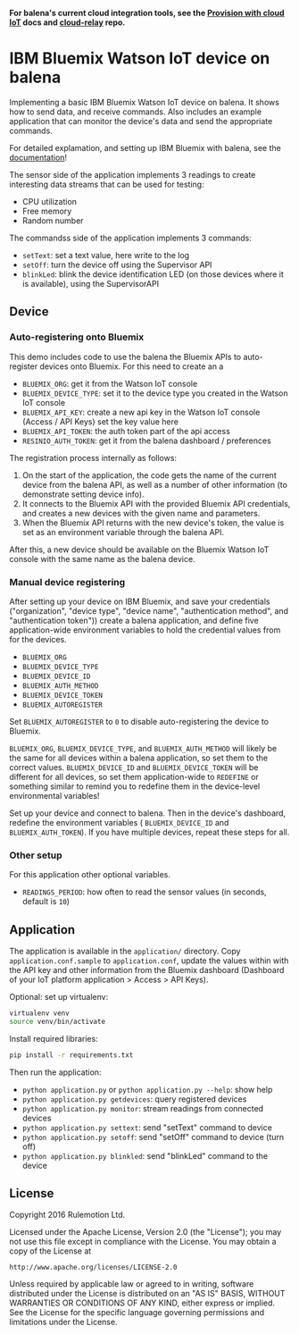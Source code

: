 **For balena's current cloud integration tools, see the [Provision with cloud IoT](https://www.balena.io/docs/learn/develop/cloud-iot-provisioning/) docs and [cloud-relay](https://github.com/balena-io-examples/cloud-relay) repo.**

# IBM Bluemix Watson IoT device on balena

Implementing a basic IBM Bluemix Watson IoT device on balena. It shows how to send data, and receive commands. Also includes an example application that can monitor the device's data and send the appropriate commands.

For detailed explamation, and setting up IBM Bluemix with balena, see the [documentation](https://balena.io/docs/learn/develop/integrations/bluemix/)!

The sensor side of the application implements 3 readings to create interesting data streams that can be used for testing:

* CPU utilization
* Free memory
* Random number

The commandss side of the application implements 3 commands:

* `setText`: set a text value, here write to the log
* `setOff`: turn the device off using the Supervisor API
* `blinkLed`: blink the device identification LED (on those devices where it is available), using the SupervisorAPI

## Device

### Auto-registering onto Bluemix

This demo includes code to use the balena the Bluemix APIs to auto-register devices onto Bluemix. For this need to create an a

* `BLUEMIX_ORG`: get it from the Watson IoT console
* `BLUEMIX_DEVICE_TYPE`: set it to the device type you created in the Watson IoT console
* `BLUEMIX_API_KEY`: create a new api key in the Watson IoT console (Access / API Keys) set the key value here
* `BLUEMIX_API_TOKEN`: the auth token part of the api access
* `RESINIO_AUTH_TOKEN`: get it from the balena dashboard / preferences

The registration process internally as follows:

1. On the start of the application, the code gets the name of the current device from the balena API, as well as a number of other information (to demonstrate setting device info).
2. It connects to the Bluemix API with the provided Bluemix API credentials, and creates a new devices with the given name and parameters.
3. When the Bluemix API returns with the new device's token, the value is set as an environment variable through the balena API.

After this, a new device should be available on the Bluemix Watson IoT console with the same name as the balena device.

### Manual device registering

After setting up your device on IBM Bluemix, and save your credentials ("organization", "device type", "device name", "authentication method", and "authentication token")) create a balena application, and define five application-wide environment variables to hold the credential values from for the devices.

* `BLUEMIX_ORG`
* `BLUEMIX_DEVICE_TYPE`
* `BLUEMIX_DEVICE_ID`
* `BLUEMIX_AUTH_METHOD`
* `BLUEMIX_DEVICE_TOKEN`
* `BLUEMIX_AUTOREGISTER`

Set `BLUEMIX_AUTOREGISTER` to `0` to disable auto-registering the device to Bluemix.

`BLUEMIX_ORG`, `BLUEMIX_DEVICE_TYPE`, and `BLUEMIX_AUTH_METHOD` will likely be the same for all devices within a balena application, so set them to the correct values. `BLUEMIX_DEVICE_ID` and `BLUEMIX_DEVICE_TOKEN` will be different for all devices, so set them application-wide to `REDEFINE` or something similar to remind you to redefine them in the device-level environmental variables!

Set up your device and connect to balena. Then in the device's dashboard, redefine the environment variables ( `BLUEMIX_DEVICE_ID` and `BLUEMIX_AUTH_TOKEN`). If you have multiple devices, repeat these steps for all.

### Other setup

For this application other optional variables.

* `READINGS_PERIOD`: how often to read the sensor values (in seconds, default is `10`)

## Application

The application is available in the `application/` directory. Copy `application.conf.sample` to `application.conf`, update the values within with the API key and other information from the Bluemix dashboard (Dashboard of your IoT platform application > Access > API Keys).

Optional: set up virtualenv:

```bash
virtualenv venv
source venv/bin/activate
```

Install required libraries:
```bash
pip install -r requirements.txt
```

Then run the application:

* `python application.py` or `python application.py --help`: show help
* `python application.py getdevices`: query registered devices
* `python application.py monitor`: stream readings from connected devices
* `python application.py settext`: send "setText" command to device
* `python application.py setoff`: send "setOff" command to device (turn off)
* `python application.py blinkled`: send "blinkLed" command to the device

## License

Copyright 2016 Rulemotion Ltd.

Licensed under the Apache License, Version 2.0 (the "License");
you may not use this file except in compliance with the License.
You may obtain a copy of the License at

    http://www.apache.org/licenses/LICENSE-2.0

Unless required by applicable law or agreed to in writing, software
distributed under the License is distributed on an "AS IS" BASIS,
WITHOUT WARRANTIES OR CONDITIONS OF ANY KIND, either express or implied.
See the License for the specific language governing permissions and
limitations under the License.
